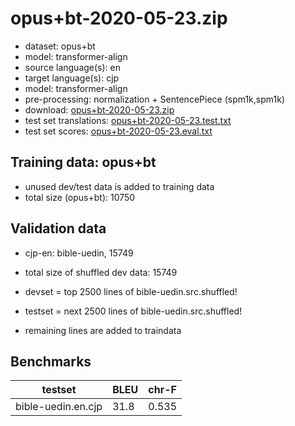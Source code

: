 # opus+bt-2020-05-23.zip

* dataset: opus+bt
* model: transformer-align
* source language(s): en
* target language(s): cjp
* model: transformer-align
* pre-processing: normalization + SentencePiece (spm1k,spm1k)
* download: [opus+bt-2020-05-23.zip](https://object.pouta.csc.fi/OPUS-MT-models/en-cjp/opus+bt-2020-05-23.zip)
* test set translations: [opus+bt-2020-05-23.test.txt](https://object.pouta.csc.fi/OPUS-MT-models/en-cjp/opus+bt-2020-05-23.test.txt)
* test set scores: [opus+bt-2020-05-23.eval.txt](https://object.pouta.csc.fi/OPUS-MT-models/en-cjp/opus+bt-2020-05-23.eval.txt)

## Training data:  opus+bt

* unused dev/test data is added to training data
* total size (opus+bt): 10750


## Validation data

* cjp-en: bible-uedin, 15749
* total size of shuffled dev data: 15749

* devset = top 2500  lines of bible-uedin.src.shuffled!
* testset = next 2500  lines of bible-uedin.src.shuffled!
* remaining lines are added to traindata

## Benchmarks

| testset               | BLEU  | chr-F |
|-----------------------|-------|-------|
| bible-uedin.en.cjp 	| 31.8 	| 0.535 |

